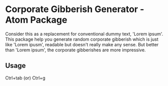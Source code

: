 # Corporate Gibberish Generator - Atom Package

Consider this as a replacement for conventional dummy text, 'Lorem ipsum'. This package help you generate random corporate gibberish which is just like 'Lorem ipusm', readable but doesn't really make any sense. But better than 'Lorem ipsum', the corporate gibberishes are more impressive.

## Usage
Ctrl+tab (or) Ctrl+g
